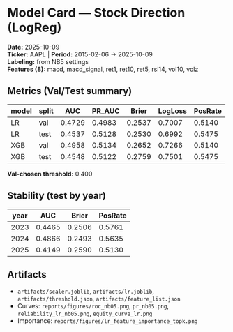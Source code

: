 # Model Card — Stock Direction (LogReg)
**Date:** 2025-10-09  
**Ticker:** AAPL | **Period:** 2015-02-06 → 2025-10-09  
**Labeling:** from NB5 settings  
**Features (8):** macd, macd_signal, ret1, ret10, ret5, rsi14, vol10, volz

## Metrics (Val/Test summary)
| model | split | AUC | PR_AUC | Brier | LogLoss | PosRate |
| --- | --- | --- | --- | --- | --- | --- |
| LR | val | 0.4729 | 0.4983 | 0.2537 | 0.7007 | 0.5140 |
| LR | test | 0.4537 | 0.5128 | 0.2530 | 0.6992 | 0.5475 |
| XGB | val | 0.4958 | 0.5134 | 0.2652 | 0.7266 | 0.5140 |
| XGB | test | 0.4548 | 0.5122 | 0.2759 | 0.7501 | 0.5475 |

**Val-chosen threshold:** 0.400

## Stability (test by year)
| year | AUC | Brier | PosRate |
| --- | --- | --- | --- |
| 2023 | 0.4465 | 0.2506 | 0.5761 |
| 2024 | 0.4866 | 0.2493 | 0.5635 |
| 2025 | 0.4149 | 0.2590 | 0.5130 |

## Artifacts
- `artifacts/scaler.joblib`, `artifacts/lr.joblib`, `artifacts/threshold.json`, `artifacts/feature_list.json`
- Curves: `reports/figures/roc_nb05.png`, `pr_nb05.png`, `reliability_lr_nb05.png`, `equity_curve_lr.png`
- Importance: `reports/figures/lr_feature_importance_topk.png`
